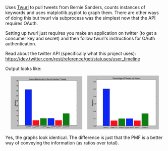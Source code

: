 Uses <a href="https://github.com/twitter/twurl">Twurl</a> to pull tweets from Bernie Sanders, counts instances of keywords
and uses matplotlib.pyplot to graph them. 
There are other ways of doing this but twurl via subprocess was the simplest now that the API requires OAuth.

Setting up twurl just requires you make an application on twitter (to get a consumer key and secret) and then
follow twurl's instructions for OAuth authentication.

Read about the twitter API (specifically what this project uses):
https://dev.twitter.com/rest/reference/get/statuses/user_timeline

Output looks like:

<div align="center">
        <img width="45%" src="imgs/BSGraph.png" title="Graph"</img>
        <img height="0" width="8px">
        <img width="45%" src="imgs/BSPMFGraph.png" title="PMF"></img>
</div>

Yes, the graphs look identical. The difference is just that the PMF is a better way of conveying the information
(as ratios over total).

